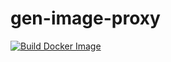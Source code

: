 # gen-image-proxy

[![Build Docker Image](https://github.com/maa123/gen-image-proxy/actions/workflows/build-image.yml/badge.svg)](https://github.com/maa123/gen-image-proxy/actions/workflows/build-image.yml)
